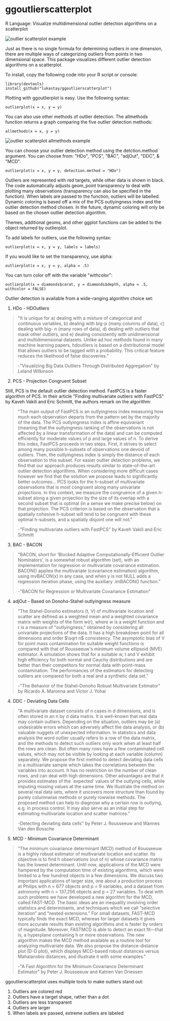 # ggoutlierscatterplot
R Language: Visualize multidimensional outlier detection algorithms on a scatterplot

![outlier scatterplot example](https://github.com/lukastay/ggoutlierscatterplot/blob/main/plotexample.tiff?raw=true)

Just as there is no single formula for determining outliers in one dimension, there are multiple ways of categorizing outliers from points in two dimensional space. This package visualizes different outlier detection algorithms on a scatterplot.

To install, copy the following code into your R script or console:

```
library(devtools)
install_github("lukastay/ggoutlierscatterplot")
```

Plotting with ggoutlierplot is easy. Use the following syntax:

```
outlierplot(x = x, y = y)
```

You can also use other methods of outlier detection. The allmethods function returns a graph comparing the five outlier detection methods:

```
allmethods(x = x, y = y)
```

![outlier scatterplot allmethods example](https://github.com/lukastay/ggoutlierscatterplot/blob/main/plotexample.allmethods.tiff?raw=true)

You can choose your outlier detection method using the detction.method argument. You can choose from: "HDo", "PCS", "BAC", "adjOut", "DDC", & "MCD".

```
outlierplot(x = x, y = y, detection.method = "HDo")
```

Outliers are represented with red targets, while other data is shown in black. The code automatically adjusts geom_point transparency to deal with plotting many observations (transparency can also be specified in the function). When labels are passed to the function, outliers will be labelled. Dynamic coloring is based off a mix of the PCS outlyingness index and the outlier detection method chosen. In the future, dynamic coloring will only be based on the chosen outlier detection algorithm.

Themes, additional geoms, and other ggplot functions can be added to the object returned by outlierplot.

To add labels for outliers, use the following syntax:

```
outlierplot(x = x, y = y, labels = labels)
```

If you would like to set the transparency, use alpha:

```
outlierplot(x = x, y = y, alpha = .5)
```

You can turn color off with the variable "withcolor":

```
outlierplot(x = diamonds$carat, y = diamonds$depth, alpha = .5, withcolor = FALSE)
```

Outlier detection is available from a wide-ranging algorithm choice set:
1) HDo - HDOutliers

> "It is unique for a) dealing with a mixture of categorical and continuous variables, b) dealing with big-p (many columns of data), c) dealing with big- n (many rows of data), d) dealing with outliers that mask other outliers, and e) dealing consistently with unidimensional and multidimensional datasets. Unlike ad hoc methods found in many machine learning papers, hdoutliers is based on a distributional model that allows outliers to be tagged with a probability. This critical feature reduces the likelihood of false discoveries."
>
> -"Visualizing Big Data Outliers Through Distributed Aggregation" by Leland Wilkinson

2) PCS - Projection Congruent Subset

Still, PCS is the default outlier detection method.  FastPCS is a faster algorithm of PCS. In their article "Finding multivariate outliers with FastPCS" by Kaveh Vakili and Eric Schmitt, the authors remark on the algorithm:

> "The main output of FastPCS is an outlyingness index measuring how much each observation departs from the pattern set by the majority of the data. The PCS outlyingness index is affine equivariant (meaning that the outlyingness ranking of the observations is not affected by a linear transformation of the data) and can be computed efficiently for moderate values of p and large values of n. To derive this index, FastPCS proceeds in two steps. First, it strives to select among many possible h-subsets of observations one devoid of outliers. Then, the outlyingness index is simply the distance of each observation to this subset. For easier outlier detection problems, we find that our approach produces results similar to state-of-the-art outlier detection algorithms. When considering more difficult cases however we find that the solution we propose leads to significantly better outcomes... PCS looks for the h-subset of multivariate observations that is most congruent along many univariate projections. In this context, we measure the congruence of a given h-subset along a given projection by the size of its overlap with a second subset that is optimal (in a sense we make precise below) on that projection. The PCS criterion is based on the observation that a spatially cohesive h-subset will tend to be congruent with these optimal h-subsets, and a spatially disjoint one will not."
>
> -"Finding multivariate outliers with FastPCS" by Kaveh Vakili and Eric Schmitt


3) BAC - BACON

> "BACON, short for ‘Blocked Adaptive Computationally-Efficient Outlier Nominators’, is a somewhat robust algorithm (set), with an implementation for regression or multivariate covariance estimation. BACON() applies the multivariate (covariance estimation) algorithm, using mvBACON(x) in any case, and when y is not NULL adds a regression iteration phase, using the auxiliary .lmBACON() function."
>
> -"BACON for Regression or Multivariate Covariance Estimation"

4) adjOut - Based on Donoho-Stahel outlyingness measure

> "The Stahel-Donoho estimators (t, V) of multivariate location and scatter are defined as a weighted mean and a weighted covariance matrix with weights of the form w(r), where w is a weight function and r is a measure of "outlyingness," obtained by considering all univariate projections of the data. It has a high breakdown point for all dimensions and order $\sqrt n$ consistency. The asymptotic bias of V for point mass contamination for suitable weight functions is compared with that of Rousseeuw's minimum volume ellipsoid (MVE) estimator. A simulation shows that for a suitable w, t and V exhibit high efficiency for both normal and Cauchy distributions and are better than their competitors for normal data with point-mass contamination. The performances of the estimators for detecting outliers are compared for both a real and a synthetic data set."
>
> -"The Behavior of the Stahel-Donoho Robust Multivariate Estimator" by Ricardo A. Maronna and Victor J. Yohai


4) DDC - Deviating Data Cells

> "A multivariate dataset consists of n cases in d dimensions, and is often stored in an n by d data matrix. It is well-known that real data may contain outliers. Depending on the situation, outliers may be (a) undesirable errors which can adversely affect the data analysis, or (b) valuable nuggets of unexpected information. In statistics and data analysis the word outlier usually refers to a row of the data matrix, and the methods to detect such outliers only work when at least half the rows are clean. But often many rows have a few contaminated cell values, which may not be visible by looking at each variable (column) separately. We propose the first method to detect deviating data cells in a multivariate sample which takes the correlations between the variables into account. It has no restriction on the number of clean rows, and can deal with high dimensions. Other advantages are that it provides estimates of the `expected' values of the outlying cells, while imputing missing values at the same time. We illustrate the method on several real data sets, where it uncovers more structure than found by purely columnwise methods or purely rowwise methods. The proposed method can help to diagnose why a certain row is outlying, e.g. in process control. It may also serve as an initial step for estimating multivariate location and scatter matrices."
>
> -Detecting deviating data cells" by Peter J. Rousseeuw and Wannes Van den Bossche

5) MCD - Minimum Covariance Determinant 

> "The minimum covariance determinant (MCD) method of Rousseeuw is a highly robust estimator of multivariate location and scatter. Its objective is to find h observations (out of n) whose covariance matrix has the lowest determinant. Until now, applications of the MCD were hampered by the computation time of existing algorithms, which were limited to a few hundred objects in a few dimensions. We discuss two important applications of larger size, one about a production process at Philips with n = 677 objects and p = 9 variables, and a dataset from astronomy with n = 137,256 objects and p = 27 variables. To deal with such problems we have developed a new algorithm for the MCD, called FAST-MCD. The basic ideas are an inequality involving order statistics and determinants, and techniques which we call “selective iteration” and “nested extensions.” For small datasets, FAST-MCD typically finds the exact MCD, whereas for larger datasets it gives more accurate results than existing algorithms and is faster by orders of magnitude. Moreover, FASTMCD is able to detect an exact fit—that is, a hyperplane containing h or more observations. The new algorithm makes the MCD method available as a routine tool for analyzing multivariate data. We also propose the distance-distance plot (D-D plot), which displays MCD-based robust distances versus Mahalanobis distances, and illustrate it with some examples."
>
> -"A Fast Algorithm for the Minimum Covariance Determinant Estimator" by Peter J. Rousseeuw  and Katrien Van Driessen

ggoutlierscatterplot uses multiple tools to make outliers stand out:

1) Outliers are colored red
2) Outliers have a target shape, rather than a dot
3) Outliers are less transparent
4) Outliers are larger
5) When labels are passed, extreme outliers are labeled
